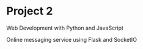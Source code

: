 # Project 2

Web Development with Python and JavaScript

Online messaging service using Flask and SocketIO